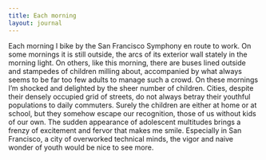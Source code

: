```yaml
---
title: Each morning
layout: journal
---
```


Each morning I bike by the San Francisco Symphony en route to work. On some
mornings it is still outside, the arcs of its exterior wall stately in the
morning light. On others, like this morning, there are buses lined outside and
stampedes of children milling about, accompanied by what always seems to be far
too few adults to manage such a crowd. On these mornings I’m shocked and
delighted by the sheer number of children. Cities, despite their densely
occupied grid of streets, do not always betray their youthful populations to
daily commuters. Surely the children are either at home or at school, but they
somehow escape our recognition, those of us without kids of our own. The sudden
appearance of adolescent multitudes brings a frenzy of excitement and fervor
that makes me smile. Especially in San Francisco, a city of overworked technical
minds, the vigor and naive wonder of youth would be nice to see more.
